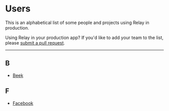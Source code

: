 # Users

This is an alphabetical list of some people and projects using Relay in production.

Using Relay in your production app? If you'd like to add your team to the list, please [submit a pull request](https://github.com/facebook/relay/pulls).

---

## B

- [Beek](https://www.beek.io)

## F

- [Facebook](https://www.facebook.com/)
